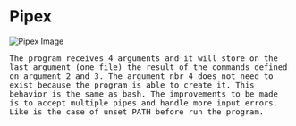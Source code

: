 # Pipex

<img src="https://www.42porto.com/wp-content/uploads/2024/08/42-Porto-Horizontal.png" alt="Pipex Image" style="max-width: 100%; height: auto;">
<p style="font-family: 'Courier Prime', monospace;">
    The program receives 4 arguments and it will store on the last argument (one file) the result of the commands defined on argument 2 and 3. The argument nbr 4 does not need to exist because the program is able to create it. This behavior is the same as bash. The improvements to be made is to accept multiple pipes and handle more input errors. Like is the case of unset PATH before run the program.
</p>